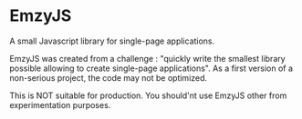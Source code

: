 # EmzyJS
A small Javascript library for single-page applications.

EmzyJS was created from a challenge : "quickly write the smallest library possible allowing to create single-page applications". 
As a first version of a non-serious project, the code may not be optimized. 

This is NOT suitable for production. You should'nt use EmzyJS other from experimentation purposes.
